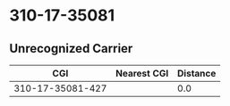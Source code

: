 # 310-17-35081
## Unrecognized Carrier


| CGI | Nearest CGI | Distance |
|-----|-------------|----------|
| 310-17-35081-427 |  | 0.0 |
